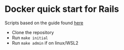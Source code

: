 # Docker quick start for Rails

Scripts based on the guide found [here](https://github.com/docker/awesome-compose/tree/master/official-documentation-samples/rails/)


- Clone the repository
- Run `make initial`
- Run `make admin` if on linux/WSL2
